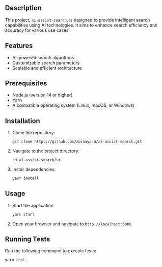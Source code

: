 ## Description
This project, `ai-assist-search`, is designed to provide intelligent search capabilities using AI technologies. It aims to enhance search efficiency and accuracy for various use cases.

## Features
- AI-powered search algorithms
- Customizable search parameters
- Scalable and efficient architecture

## Prerequisites
- Node.js (version 14 or higher)
- Yarn
- A compatible operating system (Linux, macOS, or Windows)

## Installation
1. Clone the repository:
    ```bash
    git clone https://github.com/abinaya-u/ai-assist-search.git
    ```
2. Navigate to the project directory:
    ```bash
    cd ai-assist-search/ui
    ```
3. Install dependencies:
    ```bash
    yarn install
    ```

## Usage
1. Start the application:
    ```bash
    yarn start
    ```
2. Open your browser and navigate to `http://localhost:3000`.

## Running Tests
Run the following command to execute tests:
```bash
yarn test
```